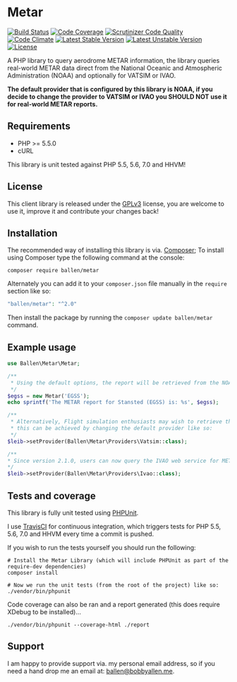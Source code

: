 Metar
=====

[![Build Status](https://scrutinizer-ci.com/g/allebb/metar/badges/build.png?b=master)](https://scrutinizer-ci.com/g/allebb/metar/build-status/master)
[![Code Coverage](https://scrutinizer-ci.com/g/allebb/metar/badges/coverage.png?b=master)](https://scrutinizer-ci.com/g/allebb/metar/?branch=master)
[![Scrutinizer Code Quality](https://scrutinizer-ci.com/g/allebb/metar/badges/quality-score.png?b=master)](https://scrutinizer-ci.com/g/allebb/metar/?branch=master)
[![Code Climate](https://codeclimate.com/github/allebb/metar/badges/gpa.svg)](https://codeclimate.com/github/allebb/metar)
[![Latest Stable Version](https://poser.pugx.org/ballen/metar/v/stable)](https://packagist.org/packages/ballen/metar)
[![Latest Unstable Version](https://poser.pugx.org/ballen/metar/v/unstable)](https://packagist.org/packages/ballen/metar)
[![License](https://poser.pugx.org/ballen/metar/license)](https://packagist.org/packages/ballen/metar)

A PHP library to query aerodrome METAR information, the library queries real-world METAR data direct from the National Oceanic and Atmospheric Administration (NOAA) and optionally for VATSIM or IVAO.

__The default provider that is configured by this library is NOAA, if you decide to change the provider to VATSIM or IVAO you SHOULD NOT use it for real-world METAR reports.__

Requirements
------------

* PHP >= 5.5.0
* cURL

This library is unit tested against PHP 5.5, 5.6, 7.0 and HHVM!

License
-------

This client library is released under the [GPLv3](https://raw.githubusercontent.com/allebb/metar/master/LICENSE) license, you are welcome to use it, improve it and contribute your changes back!

Installation
------------

The recommended way of installing this library is via. [Composer](http://getcomposer.org); To install using Composer type the following command at the console:

```shell
composer require ballen/metar
```

Alternately you can add it to your ``composer.json`` file manually in the `require` section like so:

```php
"ballen/metar": "^2.0"
```
Then install the package by running the ``composer update ballen/metar`` command.

Example usage
-------------

```php
use Ballen\Metar\Metar;

/**
 * Using the default options, the report will be retrieved from the NOAA web service.
 */
$egss = new Metar('EGSS');
echo sprintf('The METAR report for Stansted (EGSS) is: %s', $egss);

/**
 * Alternatively, Flight simulation enthusiasts may wish to retrieve the current VATSIM reports,
 * this can be achieved by changing the default provider like so: 
 */
$leib->setProvider(Ballen\Metar\Providers\Vatsim::class);

/**
* Since version 2.1.0, users can now query the IVAO web service for METARs too by using the 'IVAO' provider method like so:
*/
$leib->setProvider(Ballen\Metar\Providers\Ivao::class);
```

Tests and coverage
------------------

This library is fully unit tested using [PHPUnit](https://phpunit.de/).

I use [TravisCI](https://travis-ci.org/) for continuous integration, which triggers tests for PHP 5.5, 5.6, 7.0 and HHVM every time a commit is pushed.

If you wish to run the tests yourself you should run the following:

```shell
# Install the Metar Library (which will include PHPUnit as part of the require-dev dependencies)
composer install

# Now we run the unit tests (from the root of the project) like so:
./vendor/bin/phpunit
```

Code coverage can also be ran and a report generated (this does require XDebug to be installed)...

```shell
./vendor/bin/phpunit --coverage-html ./report
```

Support
-------

I am happy to provide support via. my personal email address, so if you need a hand drop me an email at: [ballen@bobbyallen.me]().
